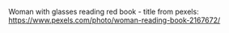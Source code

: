 Woman with glasses reading red book - title from pexels: https://www.pexels.com/photo/woman-reading-book-2167672/
